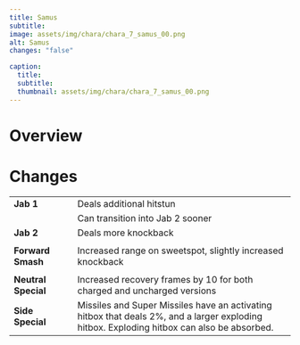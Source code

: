 ```yaml
---
title: Samus
subtitle: 
image: assets/img/chara/chara_7_samus_00.png
alt: Samus
changes: "false"

caption:
  title:
  subtitle: 
  thumbnail: assets/img/chara/chara_7_samus_00.png
---
```


# Overview 


# Changes

| |  |  |
| :----------- | :-----: | ----------- |
| **Jab 1** | | Deals additional hitstun |
|  |  | Can transition into Jab 2 sooner |
| **Jab 2** | | Deals more knockback |
|  |  |  |
| **Forward Smash** | | Increased range on sweetspot, slightly increased knockback |
|  |  |  |
| **Neutral Special** | | Increased recovery frames by 10 for both charged and uncharged versions |
| **Side Special** | | Missiles and Super Missiles have an activating hitbox that deals 2%, and a larger exploding hitbox. Exploding hitbox can also be absorbed. |